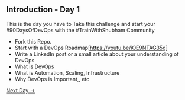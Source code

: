 ## Introduction - Day 1

This is the day you have to Take this challenge and start your #90DaysOfDevOps with the #TrainWithShubham Community

- Fork this Repo.
- Start with a DevOps Roadmap[https://youtu.be/iOE9NTAG35g]
- Write a LinkedIn post or a small article about your understanding of DevOps
- What is DevOps
- What is Automation, Scaling, Infrastructure
- Why DevOps is Important,, etc

[Next Day →](../day02/README.md)
